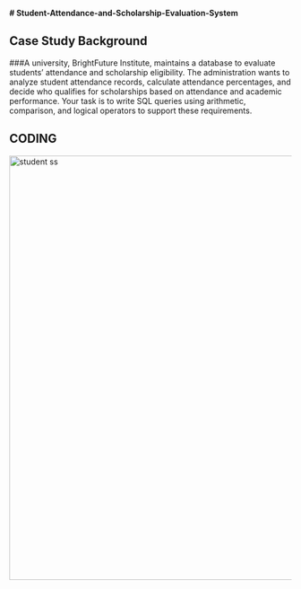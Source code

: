 **# Student-Attendance-and-Scholarship-Evaluation-System**  
## Case Study Background
###A university, BrightFuture Institute, maintains a database to evaluate students’ attendance and scholarship eligibility. The administration wants to analyze student attendance records, calculate attendance percentages, and decide who qualifies for scholarships based on attendance and academic performance. Your task is to write SQL queries using arithmetic, comparison, and logical operators to support these requirements.
## CODING  
<img width="1336" height="756" alt="student ss" src="https://github.com/user-attachments/assets/35b07c2b-c29e-4b0a-b9f6-691232f8c10e" />


